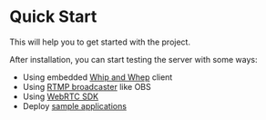 # Quick Start

This will help you to get started with the project.

After installation, you can start testing the server with some ways:

- Using embedded [Whip and Whep](./whip-whep.md) client
- Using [RTMP broadcaster](./rtmp.md) like OBS
- Using [WebRTC SDK](./webrtc-sdk.md)
- Deploy [sample applications](./sample-application.md)